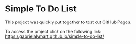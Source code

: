 # Simple To Do List

This project was quickly put together to test out GitHub Pages.

To access the project click on the following link: https://gabrielalvmart.github.io/simple-to-do-list/

